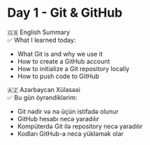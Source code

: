 # Day 1 - Git & GitHub

🇬🇧 English Summary  
✅ What I learned today:
- What Git is and why we use it  
- How to create a GitHub account  
- How to initialize a Git repository locally  
- How to push code to GitHub  

🇦🇿 Azərbaycan Xülasəsi  
✅ Bu gün öyrəndiklərim:
- Git nədir və nə üçün istifadə olunur  
- GitHub hesabı necə yaradılır  
- Kompüterdə Git ilə repository necə yaradılır  
- Kodları GitHub-a necə yükləmək olar  
